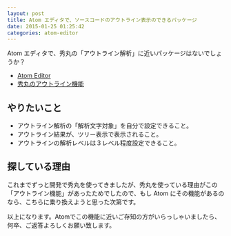 ```yaml
---
layout: post
title: Atom エディタで、ソースコードのアウトライン表示のできるパッケージ
date: 2015-01-25 01:25:42
categories: atom-editor
---
```

<!-- {% raw %} -->
<p>Atom エディタで、秀丸の「アウトライン解析」に近いパッケージはないでしょうか？</p>

<ul>
<li><a href="https://atom.io/" rel="nofollow">Atom Editor</a></li>
<li><a href="http://hide.maruo.co.jp/software/hidemaru8/outline.html" rel="nofollow">秀丸のアウトライン機能</a></li>
</ul>

<h2>やりたいこと</h2>

<ul>
<li>アウトライン解析の「解析文字対象」を自分で設定できること。</li>
<li>アウトライン結果が、ツリー表示で表示されること。</li>
<li>アウトラインの解析レベルは３レベル程度設定できること。</li>
</ul>

<h2>探している理由</h2>

<p>これまでずっと開発で秀丸を使ってきましたが、秀丸を使っている理由がこの「アウトライン機能」があったためでしたので、もし Atom にその機能があるのなら、こちらに乗り換えようと思った次第です。</p>

<p>以上になります。Atomでこの機能に近いご存知の方がいらっしゃいましたら、何卒、ご返答よろしくお願い致します。</p>
<!-- {% endraw %} -->
